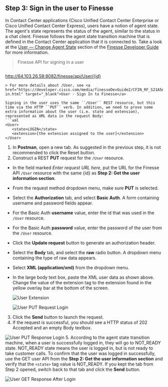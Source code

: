 ## Step 3: Sign in the user to Finesse

In Contact Center applications (Cisco Unified Contact Center Enterprise or Cisco Unified Contact Center Express), users have a notion of agent state. The agent's state represents the status of the agent, similar to the status in a chat client. Finesse follows the agent state transition machine that is defined in the Contact Center application that it is connected to. Take a look at the <a href="https://developer.cisco.com/media/finesseDevGuide2/CFIN_RF_C1D2CCD7_00_change-agent-state.html" target="_blank">User — Change Agent State</a> section of the <a href="https://developer.cisco.com/site/finesse/documents/dev-guide/" target="_blank">Finesse Developer Guide</a> for more information.

> Finesse API for signing in a user
>  ```http
http://64.103.26.58:8082/finesse/api/User/{id}
```
> For more details about /User, see <a href="https://developer.cisco.com/media/finesseDevGuide2/CFIN_RF_S21A5A70_00_sign-in.html" target="_blank">User - Sign In to Finesse</a>

Signing in the user uses the same ``/User`` REST resource, but this time via the HTTP ``PUT`` verb. In addition, we need to prove some extra information about the user (i.e. state and extension), represented as XML data in the request Body:
```xml
<User>
   <state>LOGIN</state>
   <extension>[the extension assigned to the user]</extension>
</User>
```

1. In **Postman**, open a new tab. As suggested in the previous step, it is not recommended to click the Reset button.
2. Construct a REST **PUT** request for the ``/User`` resource.
 * In the field marked *Enter request URL here*, put the URL for the Finesse API ``/User`` resource with the same {id} as **Step 2: Get the user information section**.
 * From the request method dropdown menu, make sure **PUT** is selected.
 * Select the **Authorization** tab, and select **Basic Auth**. A form containing username and password fields appear.
 * For the Basic Auth **username** value, enter the id that was used in the ``/User`` resource.
 * For the Basic Auth **password** value, enter the password of the user from the ``/User`` resource.
 * Click the **Update request** button to generate an authorization header.
 * Select the **Body** tab, and select the **raw** radio button. A dropdown menu containing the type of raw data appears.
 * Select **XML (application/xml)** from the dropdown menu.
 * In the large body text box, paste the XML user data as shown above. Change the value of the extension tag to the extension found in the yellow overlay bar at the bottom of the screen.

    ![User Extension](/posts/files/finesse-basic-user-rest-apis/assets/images/user-extension-bar.jpg)
    
    ![User PUT Request Login](/posts/files/finesse-basic-user-rest-apis/assets/images/user-PUT-request-login.jpg)
3. Click the **Send** button to launch the request.
4. If the request is successful, you should see a HTTP status of 202 Accepted and an empty Body textbox.

 ![User PUT Response Login](/posts/files/finesse-basic-user-rest-apis/assets/images/user-PUT-response-login.jpg)
5. According to the agent state transition machine, when a user is successfully logged in, they will go to NOT_READY state. NOT_READY state means the user is logged in, but is not ready to take customer calls. To confirm that the user was logged in successfully, use the GET user API from the **Step 2: Get the user information section** and verify that the ``<state>`` tag value is NOT_READY. If you kept the tab from Step 2 opened, switch back to that tab and click the **Send** button.

 ![User GET Response After Login](/posts/files/finesse-basic-user-rest-apis/assets/images/user-GET-response-after-login.jpg)